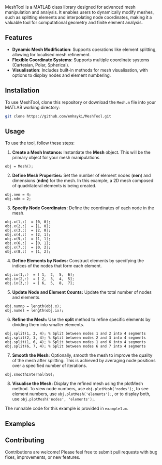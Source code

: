 MeshTool is a MATLAB class library designed for advanced mesh manipulation and analysis. It enables users to dynamically modify meshes, such as splitting elements and interpolating node coordinates, making it a valuable tool for computational geometry and finite element analysis.

## Features

- **Dynamic Mesh Modification:** Supports operations like element splitting, allowing for localised mesh refinement.
- **Flexible Coordinate Systems:** Supports multiple coordinate systems (Cartesian, Polar, Spherical).
- **Visualisation:** Includes built-in methods for mesh visualisation, with options to display nodes and element numbering.

## Installation

To use MeshTool, clone this repository or download the `Mesh.m` file into your MATLAB working directory:

```bash
git clone https://github.com/emhayki/MeshTool.git
```

## Usage
To use the tool, follow these steps:

1. **Create a Mesh Instance:** Instantiate the **Mesh** object. This will be the primary object for your mesh manipulations.
```
obj = Mesh();
```


2. **Define Mesh Properties:** Set the number of element nodes (**nen**) and dimensions (**ndm**) for the mesh. In this example, a 2D mesh composed of quadrilateral elements is being created.
```
obj.nen = 4;
obj.ndm = 2;
```

3. **Specify Node Coordinates:** Define the coordinates of each node in the mesh. 
```
obj.x(1,:)  = [0, 0];
obj.x(2,:)  = [1, 0];
obj.x(3,:)  = [2, 0];
obj.x(4,:)  = [2, 1];
obj.x(5,:)  = [1, 1];
obj.x(6,:)  = [0, 1];
obj.x(7,:)  = [0, 2];
obj.x(8,:)  = [1, 2];
```

4. **Define Elements by Nodes:** Construct elements by specifying the indices of the nodes that form each element. 
```
obj.ix(1,:)  = [ 1,  2,  5,  6];
obj.ix(2,:)  = [ 2,  3,  4,  5];
obj.ix(3,:)  = [ 6,  5,  8,  7];
```

5. **Update Node and Element Counts:** Update the total number of nodes and elements.
```
obj.numnp = length(obj.x);
obj.numel = length(obj.ix);
```

6. **Refine the Mesh:** Use the **split** method to refine specific elements by dividing them into smaller elements. 
```
obj.split(1, 2, 4); % Split between nodes 1 and 2 into 4 segments
obj.split(2, 3, 4); % Split between nodes 2 and 3 into 4 segments
obj.split(1, 6, 4); % Split between nodes 1 and 6 into 4 segments
obj.split(6, 7, 4); % Split between nodes 6 and 7 into 4 segments
```


7. **Smooth the Mesh:** Optionally, smooth the mesh to improve the quality of the mesh after splitting. This is achieved by averaging node positions over a specified number of iterations.
```
obj.smoothInternal(50);
```

8. **Visualise the Mesh:** Display the refined mesh using the plotMesh method. To view node numbers, use `obj.plotMesh('nodes');`, to see element numbers, use `obj.plotMesh('elements');`, or to display both, use `obj.plotMesh('nodes', 'elements');`.


The runnable code for this example is provided in `example1.m`. 

## Examples
## Contributing
Contributions are welcome! Please feel free to submit pull requests with bug fixes, improvements, or new features.

